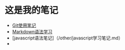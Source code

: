 # 这是我的笔记

- [Git使用笔记](other/Git使用笔记.md)
- [Markdown语法学习](/other/Markdown语法学习.md)
- [javascript语法笔记]（/other/javascript学习笔记.md）
- 